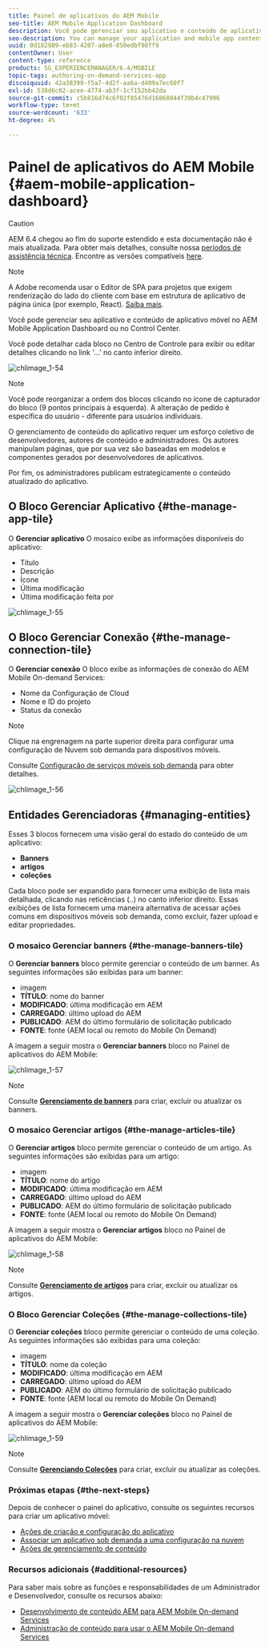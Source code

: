```yaml
---
title: Painel de aplicativos do AEM Mobile
seo-title: AEM Mobile Application Dashboard
description: Você pode gerenciar seu aplicativo e conteúdo de aplicativo móvel no AEM Mobile Application Dashboard ou no Control Center. Siga esta página para saber mais.
seo-description: You can manage your application and mobile app content from AEM Mobile Application Dashboard or the Control Center. Follow this page to learn more.
uuid: 0d182989-eb83-4207-a8e0-050edbf98ff9
contentOwner: User
content-type: reference
products: SG_EXPERIENCEMANAGER/6.4/MOBILE
topic-tags: authoring-on-demand-services-app
discoiquuid: 42a38399-f5a7-4d2f-aa6a-d409a7ec60f7
exl-id: 538d6c02-acee-4774-ab3f-1cf152bb42da
source-git-commit: c5b816d74c6f02f85476d16868844f39b4c47996
workflow-type: tm+mt
source-wordcount: '633'
ht-degree: 4%

---
```


# Painel de aplicativos do AEM Mobile {#aem-mobile-application-dashboard}

>[!CAUTION]
>
>AEM 6.4 chegou ao fim do suporte estendido e esta documentação não é mais atualizada. Para obter mais detalhes, consulte nossa [períodos de assistência técnica](https://helpx.adobe.com/br/support/programs/eol-matrix.html). Encontre as versões compatíveis [here](https://experienceleague.adobe.com/docs/).

>[!NOTE]
>
>A Adobe recomenda usar o Editor de SPA para projetos que exigem renderização do lado do cliente com base em estrutura de aplicativo de página única (por exemplo, React). [Saiba mais](/help/sites-developing/spa-overview.md).

Você pode gerenciar seu aplicativo e conteúdo de aplicativo móvel no AEM Mobile Application Dashboard ou no Control Center.

Você pode detalhar cada bloco no Centro de Controle para exibir ou editar detalhes clicando no link &#39;...&#39; no canto inferior direito.

![chlimage_1-54](assets/chlimage_1-54.png)

>[!NOTE]
>
>Você pode reorganizar a ordem dos blocos clicando no ícone de capturador do bloco (9 pontos principais à esquerda). A alteração de pedido é específica do usuário - diferente para usuários individuais.

O gerenciamento de conteúdo do aplicativo requer um esforço coletivo de desenvolvedores, autores de conteúdo e administradores. Os autores manipulam páginas, que por sua vez são baseadas em modelos e componentes gerados por desenvolvedores de aplicativos.

Por fim, os administradores publicam estrategicamente o conteúdo atualizado do aplicativo.

## O Bloco Gerenciar Aplicativo {#the-manage-app-tile}

O **Gerenciar aplicativo** O mosaico exibe as informações disponíveis do aplicativo:

* Título
* Descrição
* Ícone
* Última modificação
* Última modificação feita por

![chlimage_1-55](assets/chlimage_1-55.png)

## O Bloco Gerenciar Conexão {#the-manage-connection-tile}

O **Gerenciar conexão** O bloco exibe as informações de conexão do AEM Mobile On-demand Services:

* Nome da Configuração de Cloud
* Nome e ID do projeto
* Status da conexão

>[!NOTE]
>
>Clique na engrenagem na parte superior direita para configurar uma configuração de Nuvem sob demanda para dispositivos móveis.
>
>Consulte [Configuração de serviços móveis sob demanda](/help/mobile/mobile-on-demand-associating-an-on-demand-app-to-cloud-configuration.md) para obter detalhes.

![chlimage_1-56](assets/chlimage_1-56.png)

## Entidades Gerenciadoras {#managing-entities}

Esses 3 blocos fornecem uma visão geral do estado do conteúdo de um aplicativo:

* **Banners**
* **artigos**
* **coleções**

Cada bloco pode ser expandido para fornecer uma exibição de lista mais detalhada, clicando nas reticências (..) no canto inferior direito. Essas exibições de lista fornecem uma maneira alternativa de acessar ações comuns em dispositivos móveis sob demanda, como excluir, fazer upload e editar propriedades.

### O mosaico Gerenciar banners {#the-manage-banners-tile}

O **Gerenciar banners** bloco permite gerenciar o conteúdo de um banner. As seguintes informações são exibidas para um banner:

* imagem
* **TÍTULO**: nome do banner
* **MODIFICADO**: última modificação em AEM
* **CARREGADO**: último upload do AEM
* **PUBLICADO**: AEM do último formulário de solicitação publicado
* **FONTE**: fonte (AEM local ou remoto do Mobile On Demand)

A imagem a seguir mostra o **Gerenciar banners** bloco no Painel de aplicativos do AEM Mobile:

![chlimage_1-57](assets/chlimage_1-57.png)

>[!NOTE]
>
>Consulte **[Gerenciamento de banners](/help/mobile/mobile-on-demand-managing-banners.md)** para criar, excluir ou atualizar os banners.

### O mosaico Gerenciar artigos {#the-manage-articles-tile}

O **Gerenciar artigos** bloco permite gerenciar o conteúdo de um artigo. As seguintes informações são exibidas para um artigo:

* imagem
* **TÍTULO**: nome do artigo
* **MODIFICADO**: última modificação em AEM
* **CARREGADO**: último upload do AEM
* **PUBLICADO**: AEM do último formulário de solicitação publicado
* **FONTE**: fonte (AEM local ou remoto do Mobile On Demand)

A imagem a seguir mostra o **Gerenciar artigos** bloco no Painel de aplicativos do AEM Mobile:

![chlimage_1-58](assets/chlimage_1-58.png)

>[!NOTE]
>
>Consulte [**Gerenciamento de artigos**](/help/mobile/mobile-on-demand-managing-articles.md) para criar, excluir ou atualizar os artigos.

### O Bloco Gerenciar Coleções {#the-manage-collections-tile}

O **Gerenciar coleções** bloco permite gerenciar o conteúdo de uma coleção. As seguintes informações são exibidas para uma coleção:

* imagem
* **TÍTULO**: nome da coleção
* **MODIFICADO**: última modificação em AEM
* **CARREGADO**: último upload do AEM
* **PUBLICADO**: AEM do último formulário de solicitação publicado
* **FONTE**: fonte (AEM local ou remoto do Mobile On Demand)

A imagem a seguir mostra o **Gerenciar coleções** bloco no Painel de aplicativos do AEM Mobile:

![chlimage_1-59](assets/chlimage_1-59.png)

>[!NOTE]
>
>Consulte **[Gerenciando Coleções](/help/mobile/mobile-on-demand-managing-collections.md)** para criar, excluir ou atualizar as coleções.

### Próximas etapas {#the-next-steps}

Depois de conhecer o painel do aplicativo, consulte os seguintes recursos para criar um aplicativo móvel:

* [Ações de criação e configuração do aplicativo](/help/mobile/mobile-apps-ondemand-application-create-configure-action.md)
* [Associar um aplicativo sob demanda a uma configuração na nuvem](/help/mobile/mobile-on-demand-associating-an-on-demand-app-to-cloud-configuration.md)
* [Ações de gerenciamento de conteúdo](/help/mobile/mobile-apps-ondemand-manage-content-ondemand.md)

### Recursos adicionais {#additional-resources}

Para saber mais sobre as funções e responsabilidades de um Administrador e Desenvolvedor, consulte os recursos abaixo:

* [Desenvolvimento de conteúdo AEM para AEM Mobile On-demand Services](/help/mobile/aem-mobile-on-demand.md)
* [Administração de conteúdo para usar o AEM Mobile On-demand Services](/help/mobile/aem-mobile.md)

